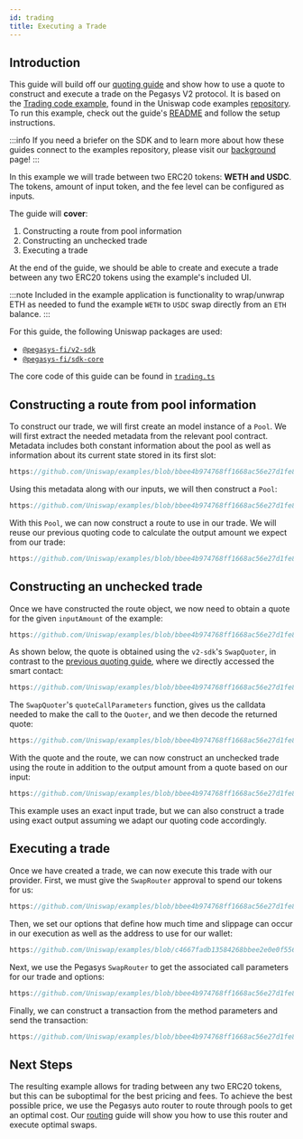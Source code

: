 ```yaml
---
id: trading
title: Executing a Trade
---   
```


## Introduction

This guide will build off our [quoting guide](./02-quoting.md) and show how to use a quote to construct and execute a trade on the Pegasys V2 protocol. It is based on the [Trading code example](https://github.com/Uniswap/examples/tree/main/v2-sdk/trading), found in the Uniswap code examples [repository](https://github.com/Uniswap/examples). To run this example, check out the guide's [README](https://github.com/Uniswap/examples/blob/main/v2-sdk/trading/README.md) and follow the setup instructions.

:::info
If you need a briefer on the SDK and to learn more about how these guides connect to the examples repository, please visit our [background](./01-background.md) page!
:::

In this example we will trade between two ERC20 tokens: **WETH and USDC**. The tokens, amount of input token, and the fee level can be configured as inputs.

The guide will **cover**:

1. Constructing a route from pool information
2. Constructing an unchecked trade
3. Executing a trade

At the end of the guide, we should be able to create and execute a trade between any two ERC20 tokens using the example's included UI.

:::note
Included in the example application is functionality to wrap/unwrap ETH as needed to fund the example `WETH` to `USDC` swap directly from an `ETH` balance.
:::

For this guide, the following Uniswap packages are used:

- [`@pegasys-fi/v2-sdk`](https://www.npmjs.com/package/@pegasys-fi/v2-sdk)
- [`@pegasys-fi/sdk-core`](https://www.npmjs.com/package/@pegasys-fi/sdk-core)

The core code of this guide can be found in [`trading.ts`](https://github.com/Uniswap/examples/blob/main/v2-sdk/trading/src/libs/trading.ts)

## Constructing a route from pool information

To construct our trade, we will first create an model instance of a `Pool`. We will first extract the needed metadata from the relevant pool contract. Metadata includes both constant information about the pool as well as information about its current state stored in its first slot:

```typescript reference title="Fetching pool metadata" referenceLinkText="View on Github" customStyling
https://github.com/Uniswap/examples/blob/bbee4b974768ff1668ac56e27d1fe840060bb61b/v2-sdk/trading/src/libs/pool.ts#L38-L56
```

Using this metadata along with our inputs, we will then construct a `Pool`:

```typescript reference title="Constructing a Pool" referenceLinkText="View on Github" customStyling
https://github.com/Uniswap/examples/blob/bbee4b974768ff1668ac56e27d1fe840060bb61b/v2-sdk/trading/src/libs/trading.ts#L41-L50
```

With this `Pool`, we can now construct a route to use in our trade. We will reuse our previous quoting code to calculate the output amount we expect from our trade:

```typescript reference title="Constructing a Route" referenceLinkText="View on Github" customStyling
https://github.com/Uniswap/examples/blob/bbee4b974768ff1668ac56e27d1fe840060bb61b/v2-sdk/trading/src/libs/trading.ts#L52-L56
```

## Constructing an unchecked trade

Once we have constructed the route object, we now need to obtain a quote for the given `inputAmount` of the example:

```typescript reference title="Getting a quote" referenceLinkText="View on Github" customStyling
https://github.com/Uniswap/examples/blob/bbee4b974768ff1668ac56e27d1fe840060bb61b/v2-sdk/trading/src/libs/trading.ts#L58
```

As shown below, the quote is obtained using the `v2-sdk`'s `SwapQuoter`, in contrast to the [previous quoting guide](./02-quoting.md), where we directly accessed the smart contact:

```typescript reference title="Fetching a quote using the v2-sdk" referenceLinkText="View on Github" customStyling
https://github.com/Uniswap/examples/blob/bbee4b974768ff1668ac56e27d1fe840060bb61b/v2-sdk/trading/src/libs/trading.ts#L128-L141
```

The `SwapQuoter`'s `quoteCallParameters` function, gives us the calldata needed to make the call to the `Quoter`, and we then decode the returned quote:

```typescript reference title="Getting a quote using the v2-sdk" referenceLinkText="View on Github" customStyling
https://github.com/Uniswap/examples/blob/bbee4b974768ff1668ac56e27d1fe840060bb61b/v2-sdk/trading/src/libs/trading.ts#L143-L148
```


With the quote and the route, we can now construct an unchecked trade using the route in addition to the output amount from a quote based on our input:

```typescript reference title="Creating a Trade" referenceLinkText="View on Github" customStyling
https://github.com/Uniswap/examples/blob/bbee4b974768ff1668ac56e27d1fe840060bb61b/v2-sdk/trading/src/libs/trading.ts#L60-L74
```

This example uses an exact input trade, but we can also construct a trade using exact output assuming we adapt our quoting code accordingly.

## Executing a trade

Once we have created a trade, we can now execute this trade with our provider. First, we must give the `SwapRouter` approval to spend our tokens for us:

```typescript reference title="Approve SwapRouter to spend our tokens" referenceLinkText="View on Github" customStyling
https://github.com/Uniswap/examples/blob/bbee4b974768ff1668ac56e27d1fe840060bb61b/v2-sdk/trading/src/libs/trading.ts#L90
```

Then, we set our options that define how much time and slippage can occur in our execution as well as the address to use for our wallet:

```typescript reference title="Constructing SwapOptions" referenceLinkText="View on Github" customStyling
https://github.com/Uniswap/examples/blob/c4667fadb13584268bbee2e0e0f556558a474751/v2-sdk/trading/src/libs/trading.ts#L97-L101
```

Next, we use the Pegasys `SwapRouter` to get the associated call parameters for our trade and options:

```typescript reference title="Getting call parameters" referenceLinkText="View on Github" customStyling
https://github.com/Uniswap/examples/blob/bbee4b974768ff1668ac56e27d1fe840060bb61b/v2-sdk/trading/src/libs/trading.ts#L103
```

Finally, we can construct a transaction from the method parameters and send the transaction:

```typescript reference title="Sending a transaction" referenceLinkText="View on Github" customStyling
https://github.com/Uniswap/examples/blob/bbee4b974768ff1668ac56e27d1fe840060bb61b/v2-sdk/trading/src/libs/trading.ts#L105-L114
```

## Next Steps

The resulting example allows for trading between any two ERC20 tokens, but this can be suboptimal for the best pricing and fees. To achieve the best possible price, we use the Pegasys auto router to route through pools to get an optimal cost. Our [routing](./04-routing.md) guide will show you how to use this router and execute optimal swaps.

